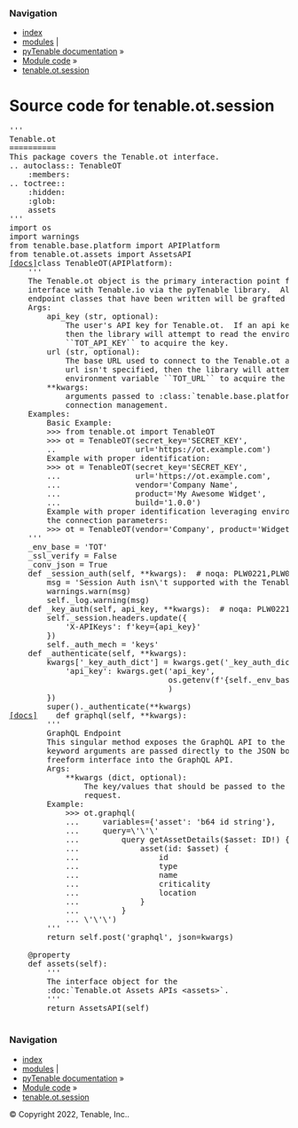 <!DOCTYPE html>
<html lang="en">
  <head>
    <meta charset="utf-8" />
    <meta name="viewport" content="width=device-width, initial-scale=1.0" />
    <link rel="index" title="Index" href="../../../genindex.md" />
  </head><body>
    <div class="related" role="navigation" aria-label="related navigation">
      <h3>Navigation</h3>
      <ul>
        <li class="right" style="margin-right: 10px">
          <a href="../../../genindex.md" title="General Index"
             accesskey="I">index</a></li>
        <li class="right" >
          <a href="../../../py-modindex.md" title="Python Module Index"
             >modules</a> |</li>
        <li class="nav-item nav-item-0"><a href="../../../README.md">pyTenable  documentation</a> &#187;</li>
          <li class="nav-item nav-item-1"><a href="../../index.md" accesskey="U">Module code</a> &#187;</li>
        <li class="nav-item nav-item-this"><a href="">tenable.ot.session</a></li> 
      </ul>
    </div>  
    <div class="document">
      <div class="documentwrapper">
          <div class="body" role="main">
  <h1>Source code for tenable.ot.session</h1><div class="highlight"><pre>
<span></span><span class="sd">&#39;&#39;&#39;</span>
<span class="sd">Tenable.ot</span>
<span class="sd">==========</span>
<span class="sd">This package covers the Tenable.ot interface.</span>
<span class="sd">.. autoclass:: TenableOT</span>
<span class="sd">    :members:</span>
<span class="sd">.. toctree::</span>
<span class="sd">    :hidden:</span>
<span class="sd">    :glob:</span>
<span class="sd">    assets</span>
<span class="sd">&#39;&#39;&#39;</span>
<span class="kn">import</span> <span class="nn">os</span>
<span class="kn">import</span> <span class="nn">warnings</span>
<span class="kn">from</span> <span class="nn">tenable.base.platform</span> <span class="kn">import</span> <span class="n">APIPlatform</span>
<span class="kn">from</span> <span class="nn">tenable.ot.assets</span> <span class="kn">import</span> <span class="n">AssetsAPI</span>
<div class="viewcode-block" id="TenableOT"><a class="viewcode-back" href="../../../tenable.ot.md#tenable.ot.session.TenableOT">[docs]</a><span class="k">class</span> <span class="nc">TenableOT</span><span class="p">(</span><span class="n">APIPlatform</span><span class="p">):</span>
    <span class="sd">&#39;&#39;&#39;</span>
<span class="sd">    The Tenable.ot object is the primary interaction point for users to</span>
<span class="sd">    interface with Tenable.io via the pyTenable library.  All of the API</span>
<span class="sd">    endpoint classes that have been written will be grafted onto this class.</span>
<span class="sd">    Args:</span>
<span class="sd">        api_key (str, optional):</span>
<span class="sd">            The user&#39;s API key for Tenable.ot.  If an api key isn&#39;t specified,</span>
<span class="sd">            then the library will attempt to read the environment variable</span>
<span class="sd">            ``TOT_API_KEY`` to acquire the key.</span>
<span class="sd">        url (str, optional):</span>
<span class="sd">            The base URL used to connect to the Tenable.ot application.  If a</span>
<span class="sd">            url isn&#39;t specified, then the library will attempt to read the</span>
<span class="sd">            environment variable ``TOT_URL`` to acquire the URL.</span>
<span class="sd">        **kwargs:</span>
<span class="sd">            arguments passed to :class:`tenable.base.platform.APIPlatform` for</span>
<span class="sd">            connection management.</span>
<span class="sd">    Examples:</span>
<span class="sd">        Basic Example:</span>
<span class="sd">        &gt;&gt;&gt; from tenable.ot import TenableOT</span>
<span class="sd">        &gt;&gt;&gt; ot = TenableOT(secret_key=&#39;SECRET_KEY&#39;,</span>
<span class="sd">        ..                 url=&#39;https://ot.example.com&#39;)</span>
<span class="sd">        Example with proper identification:</span>
<span class="sd">        &gt;&gt;&gt; ot = TenableOT(secret_key=&#39;SECRET_KEY&#39;,</span>
<span class="sd">        ...                url=&#39;https://ot.example.com&#39;,</span>
<span class="sd">        ...                vendor=&#39;Company Name&#39;,</span>
<span class="sd">        ...                product=&#39;My Awesome Widget&#39;,</span>
<span class="sd">        ...                build=&#39;1.0.0&#39;)</span>
<span class="sd">        Example with proper identification leveraging environment variables for</span>
<span class="sd">        the connection parameters:</span>
<span class="sd">        &gt;&gt;&gt; ot = TenableOT(vendor=&#39;Company&#39;, product=&#39;Widget&#39;, build=&#39;1.0.0&#39;)</span>
<span class="sd">    &#39;&#39;&#39;</span>
    <span class="n">_env_base</span> <span class="o">=</span> <span class="s1">&#39;TOT&#39;</span>
    <span class="n">_ssl_verify</span> <span class="o">=</span> <span class="kc">False</span>
    <span class="n">_conv_json</span> <span class="o">=</span> <span class="kc">True</span>
    <span class="k">def</span> <span class="nf">_session_auth</span><span class="p">(</span><span class="bp">self</span><span class="p">,</span> <span class="o">**</span><span class="n">kwargs</span><span class="p">):</span>  <span class="c1"># noqa: PLW0221,PLW0613</span>
        <span class="n">msg</span> <span class="o">=</span> <span class="s1">&#39;Session Auth isn</span><span class="se">\&#39;</span><span class="s1">t supported with the Tenable.ot APIs&#39;</span>
        <span class="n">warnings</span><span class="o">.</span><span class="n">warn</span><span class="p">(</span><span class="n">msg</span><span class="p">)</span>
        <span class="bp">self</span><span class="o">.</span><span class="n">_log</span><span class="o">.</span><span class="n">warning</span><span class="p">(</span><span class="n">msg</span><span class="p">)</span>
    <span class="k">def</span> <span class="nf">_key_auth</span><span class="p">(</span><span class="bp">self</span><span class="p">,</span> <span class="n">api_key</span><span class="p">,</span> <span class="o">**</span><span class="n">kwargs</span><span class="p">):</span>  <span class="c1"># noqa: PLW0221,PLW0613</span>
        <span class="bp">self</span><span class="o">.</span><span class="n">_session</span><span class="o">.</span><span class="n">headers</span><span class="o">.</span><span class="n">update</span><span class="p">({</span>
            <span class="s1">&#39;X-APIKeys&#39;</span><span class="p">:</span> <span class="sa">f</span><span class="s1">&#39;key=</span><span class="si">{</span><span class="n">api_key</span><span class="si">}</span><span class="s1">&#39;</span>
        <span class="p">})</span>
        <span class="bp">self</span><span class="o">.</span><span class="n">_auth_mech</span> <span class="o">=</span> <span class="s1">&#39;keys&#39;</span>
    <span class="k">def</span> <span class="nf">_authenticate</span><span class="p">(</span><span class="bp">self</span><span class="p">,</span> <span class="o">**</span><span class="n">kwargs</span><span class="p">):</span>
        <span class="n">kwargs</span><span class="p">[</span><span class="s1">&#39;_key_auth_dict&#39;</span><span class="p">]</span> <span class="o">=</span> <span class="n">kwargs</span><span class="o">.</span><span class="n">get</span><span class="p">(</span><span class="s1">&#39;_key_auth_dict&#39;</span><span class="p">,</span> <span class="p">{</span>
            <span class="s1">&#39;api_key&#39;</span><span class="p">:</span> <span class="n">kwargs</span><span class="o">.</span><span class="n">get</span><span class="p">(</span><span class="s1">&#39;api_key&#39;</span><span class="p">,</span>
                                  <span class="n">os</span><span class="o">.</span><span class="n">getenv</span><span class="p">(</span><span class="sa">f</span><span class="s1">&#39;</span><span class="si">{</span><span class="bp">self</span><span class="o">.</span><span class="n">_env_base</span><span class="si">}</span><span class="s1">_API_KEY&#39;</span><span class="p">)</span>
                                  <span class="p">)</span>
        <span class="p">})</span>
        <span class="nb">super</span><span class="p">()</span><span class="o">.</span><span class="n">_authenticate</span><span class="p">(</span><span class="o">**</span><span class="n">kwargs</span><span class="p">)</span>
<div class="viewcode-block" id="TenableOT.graphql"><a class="viewcode-back" href="../../../tenable.ot.md#tenable.ot.session.TenableOT.graphql">[docs]</a>    <span class="k">def</span> <span class="nf">graphql</span><span class="p">(</span><span class="bp">self</span><span class="p">,</span> <span class="o">**</span><span class="n">kwargs</span><span class="p">):</span>
        <span class="sd">&#39;&#39;&#39;</span>
<span class="sd">        GraphQL Endpoint</span>
<span class="sd">        This singular method exposes the GraphQL API to the library.  As all</span>
<span class="sd">        keyword arguments are passed directly to the JSON body, it allows for a</span>
<span class="sd">        freeform interface into the GraphQL API.</span>
<span class="sd">        Args:</span>
<span class="sd">            **kwargs (dict, optional):</span>
<span class="sd">                The key/values that should be passed to the body of the GraphQL</span>
<span class="sd">                request.</span>
<span class="sd">        Example:</span>
<span class="sd">            &gt;&gt;&gt; ot.graphql(</span>
<span class="sd">            ...     variables={&#39;asset&#39;: &#39;b64 id string&#39;},</span>
<span class="sd">            ...     query=\&#39;\&#39;\&#39;</span>
<span class="sd">            ...         query getAssetDetails($asset: ID!) {</span>
<span class="sd">            ...             asset(id: $asset) {</span>
<span class="sd">            ...                 id</span>
<span class="sd">            ...                 type</span>
<span class="sd">            ...                 name</span>
<span class="sd">            ...                 criticality</span>
<span class="sd">            ...                 location</span>
<span class="sd">            ...             }</span>
<span class="sd">            ...         }</span>
<span class="sd">            ... \&#39;\&#39;\&#39;)</span>
<span class="sd">        &#39;&#39;&#39;</span>
        <span class="k">return</span> <span class="bp">self</span><span class="o">.</span><span class="n">post</span><span class="p">(</span><span class="s1">&#39;graphql&#39;</span><span class="p">,</span> <span class="n">json</span><span class="o">=</span><span class="n">kwargs</span><span class="p">)</span></div>
    <span class="nd">@property</span>
    <span class="k">def</span> <span class="nf">assets</span><span class="p">(</span><span class="bp">self</span><span class="p">):</span>
        <span class="sd">&#39;&#39;&#39;</span>
<span class="sd">        The interface object for the</span>
<span class="sd">        :doc:`Tenable.ot Assets APIs &lt;assets&gt;`.</span>
<span class="sd">        &#39;&#39;&#39;</span>
        <span class="k">return</span> <span class="n">AssetsAPI</span><span class="p">(</span><span class="bp">self</span><span class="p">)</span></div>
</pre></div>
            <div class="clearer"></div>
          </div>
      </div>
      <div class="clearer"></div>
    </div>
    <div class="related" role="navigation" aria-label="related navigation">
      <h3>Navigation</h3>
      <ul>
        <li class="right" style="margin-right: 10px">
          <a href="../../../genindex.md" title="General Index"
             >index</a></li>
        <li class="right" >
          <a href="../../../py-modindex.md" title="Python Module Index"
             >modules</a> |</li>
        <li class="nav-item nav-item-0"><a href="../../../README.md">pyTenable  documentation</a> &#187;</li>
          <li class="nav-item nav-item-1"><a href="../../index.md" >Module code</a> &#187;</li>
        <li class="nav-item nav-item-this"><a href="">tenable.ot.session</a></li> 
      </ul>
    </div>
    <div class="footer" role="contentinfo">
        &#169; Copyright 2022, Tenable, Inc..
    </div>
  </body>
</html>
